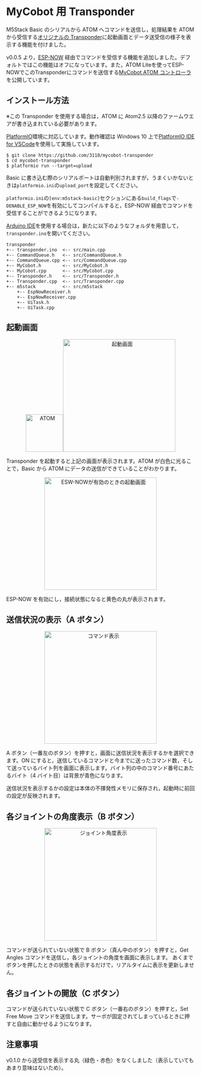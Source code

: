 # MyCobot 用 Transponder

M5Stack Basic のシリアルから ATOM へコマンドを送信し，処理結果を ATOM から受信する[オリジナルの Transponder](https://github.com/elephantrobotics/myCobot/tree/main/Arduino/MycobotBasic/examples/Transponder)に起動画面とデータ送受信の様子を表示する機能を付けました。

v0.0.5 より，[ESP-NOW](https://docs.espressif.com/projects/esp-idf/en/latest/esp32/api-reference/network/esp_now.html) 経由でコマンドを受信する機能を追加しました。デフォルトではこの機能はオフになっています。また，ATOM Liteを使ってESP-NOWでこのTransponderにコマンドを送信する[MyCobot ATOM コントローラ](https://github.com/3110/mycobot-atom-controller)を公開しています。

## インストール方法

※この Transponder を使用する場合は，ATOM に Atom2.5 以降のファームウエアが書き込まれている必要があります。

[PlatformIO](https://platformio.org/)環境に対応しています。動作確認は Windows 10 上で[PlatformIO IDE for VSCode](https://platformio.org/install/ide?install=vscode)を使用して実施しています。

```
$ git clone https://github.com/3110/mycobot-transponder
$ cd mycobot-transponder
$ platformio run --target=upload
```

Basic に書き込む際のシリアルポートは自動判別されますが，うまくいかないときは`platformio.ini`の`upload_port`を設定してください。

`platformio.ini`の`[env:m5stack-basic]`セクションにある`build_flags`で`-DENABLE_ESP_NOW`を有効にしてコンパイルすると，ESP-NOW 経由でコマンドを受信することができるようになります。

[Arduino IDE](https://www.arduino.cc/en/software)を使用する場合は，新たに以下のようなフォルダを用意して，`transponder.ino`を開いてください。

```
transponder
+-- transponder.ino  <-- src/main.cpp
+-- CommandQueue.h   <-- src/CommandQueue.h
+-- CommandQueue.cpp <-- src/CommandQueue.cpp
+-- MyCobot.h        <-- src/MyCobot.h
+-- MyCobot.cpp      <-- src/MyCobot.cpp
+-- Transponder.h    <-- src/Transponder.h
+-- Transponder.cpp  <-- src/Transponder.cpp
+-- m5stack          <-- src/m5stack
    +-- EspNowReceiver.h
    +-- EspNowReceiver.cpp
    +-- UiTask.h
    +-- UiTask.cpp
```

## 起動画面

<div align="center">
    <a href="https://gyazo.com/b3b63dd836e511b7ff89201de3dd3141"><img src="https://i.gyazo.com/b3b63dd836e511b7ff89201de3dd3141.png" alt="ATOM" width="100"/></a><a href="https://gyazo.com/eec8bb522f8a654c8aed93e12165be21"><img src="https://i.gyazo.com/eec8bb522f8a654c8aed93e12165be21.png" alt="起動画面" width="300"/></a>
</div>

Transponder を起動すると上記の画面が表示されます。ATOM が白色に光ることで，Basic から ATOM にデータの送信ができていることがわかります。

<div align="center">
<a href="https://gyazo.com/3af92716e01062bf67813eff492dcf62"><img src="https://i.gyazo.com/3af92716e01062bf67813eff492dcf62.png" alt="ESW-NOWが有効のときの起動画面" width="300"/></a>
</div>

ESP-NOW を有効にし，接続状態になると黄色の丸が表示されます。

## 送信状況の表示（A ボタン）

<div align="center">
    <a href="https://gyazo.com/7baff24a0d9af432b7b625af7b6cd715"><img src="https://i.gyazo.com/7baff24a0d9af432b7b625af7b6cd715.png" alt="コマンド表示" width="300"/></a>
</div>

A ボタン（一番左のボタン）を押すと，画面に送信状況を表示するかを選択できます。ON にすると，送信しているコマンドと今までに送ったコマンド数，そして送っているバイト列を画面に表示します。バイト列の中のコマンド番号にあたるバイト（4 バイト目）は背景が青色になります。

送信状況を表示するかの設定は本体の不揮発性メモリに保存され，起動時に前回の設定が反映されます。

## 各ジョイントの角度表示（B ボタン）

<div align="center">
    <a href="https://gyazo.com/a7c6de94343eb087f280160a3e90d87f"><img src="https://i.gyazo.com/a7c6de94343eb087f280160a3e90d87f.png" alt="ジョイント角度表示" width="300"/></a>
</div>

コマンドが送られていない状態で B ボタン（真ん中のボタン）を押すと，Get Angles コマンドを送信し，各ジョイントの角度を画面に表示します。
あくまでボタンを押したときの状態を表示するだけで，リアルタイムに表示を更新しません。

## 各ジョイントの開放（C ボタン）

コマンドが送られていない状態で C ボタン（一番右のボタン）を押すと，Set Free Move コマンドを送信します。サーボが固定されてしまっているときに押すと自由に動かせるようになります。

## 注意事項

v0.1.0 から送受信を表示する丸（緑色・赤色）をなくしました（表示していてもあまり意味はないため）。
